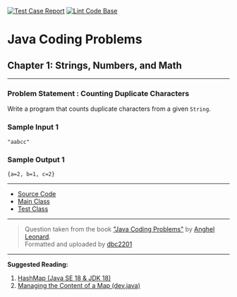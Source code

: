 [![Test Case Report](https://github.com/dbc2201/JavaCodingProblem1/actions/workflows/maven.yml/badge.svg?event=push)](https://github.com/dbc2201/JavaCodingProblem1/actions/workflows/maven.yml) [![Lint Code Base](https://github.com/dbc2201/JavaCodingProblem1/actions/workflows/super-linter.yml/badge.svg)](https://github.com/dbc2201/JavaCodingProblem1/actions/workflows/super-linter.yml)
# Java Coding Problems

## Chapter 1: Strings, Numbers, and Math

---

### Problem Statement : Counting Duplicate Characters

Write a program that counts duplicate characters from a given `String`.

### Sample Input 1

```
"aabcc"
```

### Sample Output 1

```
{a=2, b=1, c=2}
```

---

* [Source Code](src/main/java/io/github/dbc/DuplicateCharactersCounter.java)
* [Main Class](src/main/java/io/github/dbc/Main.java)
* [Test Class](src/test/java/io/github/dbc/DuplicateCharactersCounterTest.java)

---
> Question taken from the book
> ["Java Coding Problems"](https://www.packtpub.com/product/java-coding-problems/9781789801415) by
> [Anghel Leonard](https://github.com/AnghelLeonard).  
> Formatted and uploaded by [dbc2201](https://github.com/dbc2201)

---

**Suggested Reading:**

1. [HashMap (Java SE 18 & JDK 18)](https://docs.oracle.com/en/java/javase/18/docs/api/java.base/java/util/HashMap.html)
2. [Managing the Content of a Map (dev.java)](https://dev.java/learn/managing-the-content-of-a-map/)
